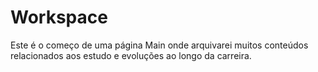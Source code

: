 # Workspace
 Este é o começo de uma página Main onde arquivarei muitos conteúdos relacionados aos estudo e evoluções ao longo da carreira.
